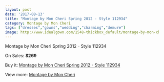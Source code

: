 ```yaml
---
layout: post
date: '2017-08-13'
title: "Montage by Mon Cheri Spring 2012 - Style 112934"
category: Montage by Mon Cheri
tags: ["dresses","gowns","wedding","charming","demure"]
image: http://www.idealgown.com/1548-thickbox_default/montage-by-mon-cheri-spring-2012-style-112934.jpg
---
```

Montage by Mon Cheri Spring 2012 - Style 112934

On Sales: **$269**
<a href="https://www.idealgown.com/en/montage-by-mon-cheri/716-montage-by-mon-cheri-spring-2012-style-112934.html"><amp-img layout="responsive" width="600" height="600" src="//www.idealgown.com/1548-thickbox_default/montage-by-mon-cheri-spring-2012-style-112934.jpg" alt="Montage by Mon Cheri Spring 2012 - Style 112934 0" /></a>

Buy it: [Montage by Mon Cheri Spring 2012 - Style 112934](https://www.idealgown.com/en/montage-by-mon-cheri/716-montage-by-mon-cheri-spring-2012-style-112934.html "Montage by Mon Cheri Spring 2012 - Style 112934")

View more: [Montage by Mon Cheri](https://www.idealgown.com/en/9-montage-by-mon-cheri "Montage by Mon Cheri")